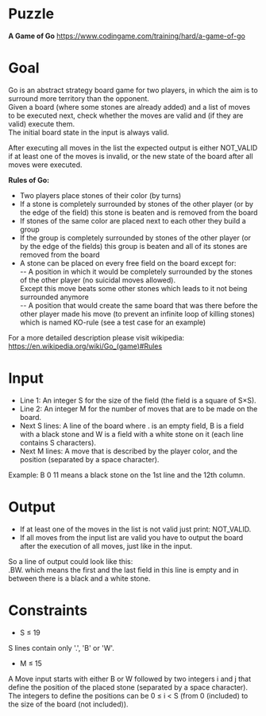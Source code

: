 # Puzzle
**A Game of Go** https://www.codingame.com/training/hard/a-game-of-go

# Goal
Go is an abstract strategy board game for two players, in which the aim is to surround more territory than the opponent.  
Given a board (where some stones are already added) and a list of moves to be executed next, check whether the moves are valid and (if they are valid) execute them.  
The initial board state in the input is always valid.

After executing all moves in the list the expected output is either NOT_VALID if at least one of the moves is invalid, or the new state of the board after all moves were executed.

**Rules of Go:**  
- Two players place stones of their color (by turns)
- If a stone is completely surrounded by stones of the other player (or by the edge of the field) this stone is beaten and is removed from the board
- If stones of the same color are placed next to each other they build a group
- If the group is completely surrounded by stones of the other player (or by the edge of the fields) 
this group is beaten and all of its stones are removed from the board
- A stone can be placed on every free field on the board except for:  
-- A position in which it would be completely surrounded by the stones of the other player (no suicidal moves allowed).  
Except this move beats some other stones which leads to it not being surrounded anymore  
-- A position that would create the same board that was there before the other player made his move (to prevent an infinite loop of killing stones) which is named KO-rule (see a test case for an example)

For a more detailed description please visit wikipedia:
https://en.wikipedia.org/wiki/Go_(game)#Rules

# Input
* Line 1: An integer S for the size of the field (the field is a square of S×S).
* Line 2: An integer M for the number of moves that are to be made on the board.
* Next S lines: A line of the board where . is an empty field, B is a field with a black stone and W is a field with a white stone on it (each line contains S characters).
* Next M lines: A move that is described by the player color, and the position (separated by a space character).
  
Example: B 0 11 means a black stone on the 1st line and the 12th column.

# Output
* If at least one of the moves in the list is not valid just print: NOT_VALID.
* If all moves from the input list are valid you have to output the board after the execution of all moves, just like in the input.
  
So a line of output could look like this:  
.BW. which means the first and the last field in this line is empty and in between there is a black and a white stone.

# Constraints
* S ≤ 19
  
S lines contain only '.', 'B' or 'W'.  
* M ≤ 15
  
A Move input starts with either B or W followed by two integers i and j that define the position of the placed stone (separated by a space character). 
The integers to define the positions can be 0 ≤ i < S (from 0 (included) to the size of the board (not included)).
